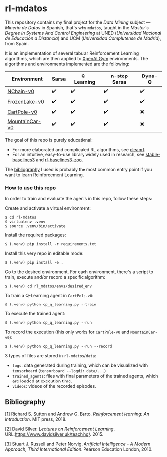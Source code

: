 # rl-mdatos

This repository contains my final project for the _Data Mining_ subject &mdash; _Minería de Datos_ in Spanish, that's why `mdatos`, taught in the _Master's Degree In Systems And Control Engineering_ at UNED (_Universidad Nacional de Educación a Distancia_) and UCM (_Universidad Complutense de Madrid_), from Spain.

It is an implementation of several tabular Reinforcement Learning algorithms, which are then applied to [OpenAI Gym](https://github.com/openai/gym) environments.
The algorithms and environments implemented are the following:


Environment | Sarsa | Q-Learning | n-step Sarsa | Dyna-Q 
--- | --- | --- | --- | ---
[NChain-v0](https://gym.openai.com/envs/NChain-v0/)| :heavy_check_mark: | :heavy_check_mark: | :heavy_check_mark: | :heavy_check_mark: |
[FrozenLake-v0](https://gym.openai.com/envs/FrozenLake-v0/)| :heavy_check_mark: | :heavy_check_mark: | :heavy_check_mark: | :heavy_check_mark: |
[CartPole-v0](https://gym.openai.com/envs/CartPole-v0/)| :heavy_check_mark: | :heavy_check_mark: | :heavy_check_mark: | :heavy_multiplication_x: |
[MountainCar-v0](https://gym.openai.com/envs/MountainCar-v0/)| :heavy_check_mark: | :heavy_check_mark: | :heavy_check_mark: | :heavy_multiplication_x:|


The goal of this repo is purely educational:
- For more elaborated and complicated RL algorithms, see [cleanrl](https://github.com/vwxyzjn/cleanrl).
- For an intuitive, easy-to-use library widely used in research, see [stable-baselines3](https://github.com/DLR-RM/stable-baselines3) and [rl-baselines3-zoo](https://github.com/DLR-RM/rl-baselines3-zoo).

The [bibliography](##Bibliography) I used is probably the most common entry point if you want to learn Reinforcement Learning.

### How to use this repo

In order to train and evaluate the agents in this repo, follow these steps:

Create and activate a virtual environment:

```
$ cd rl-mdatos
$ virtualenv .venv
$ source .venv/bin/activate
```

Install the required packages:

```
$ (.venv) pip install -r requirements.txt
```

Install this very repo in editable mode:

```
$ (.venv) pip install -e .
```

Go to the desired environment. For each environment, there's a script to train, execute and/or record a specific algorithm:

```
$ (.venv) cd rl_mdatos/envs/desired_env
```

To train a Q-Learning agent in `CartPole-v0`:

```
$ (.venv) python cp_q_learning.py --train
```

To execute the trained agent:

```
$ (.venv) python cp_q_learning.py --run
```

To record the execution (this only works for `CartPole-v0` and `MountainCar-v0`):

```
$ (.venv) python cp_q_learning.py --run --record
```

3 types of files are stored in `rl-mdatos/data`:
- `logs`: data generated during training, which can be visualized with `tensorboard` (`tensorboard --logdir data/...`)
- `trained_agents`: files with final parameters of the trained agents, which are loaded at execution time.
- `videos`: videos of the recorded episodes.


## Bibliography

[1]  Richard S. Sutton and Andrew G. Barto. *Reinforcement learning: An introduction*. MIT press, 2018.

[2]  David Silver. *Lectures on Reinforcement Learning*. URL:https://www.davidsilver.uk/teaching/. 2015.

[3]  Stuart J. Russell and Peter Norvig. *Artificial Intelligence - A Modern Approach, Third International Edition*. Pearson Education London, 2010.